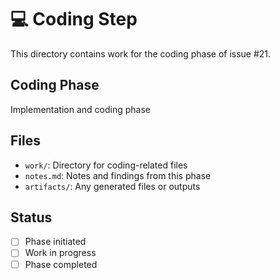 # 💻 Coding Step

This directory contains work for the coding phase of issue #21.

## Coding Phase
Implementation and coding phase

## Files
- `work/`: Directory for coding-related files
- `notes.md`: Notes and findings from this phase
- `artifacts/`: Any generated files or outputs

## Status
- [ ] Phase initiated
- [ ] Work in progress
- [ ] Phase completed
